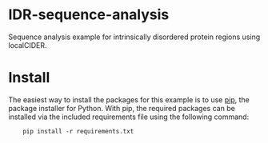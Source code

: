 # IDR-sequence-analysis
 Sequence analysis example for intrinsically disordered protein regions using localCIDER.

 # Install
 The easiest way to install the packages for this example is to use [pip](https://pypi.org/project/pip/), the package installer for Python. With pip, the required packages can be installed via the included requirements file using the following command:
        
        pip install -r requirements.txt
